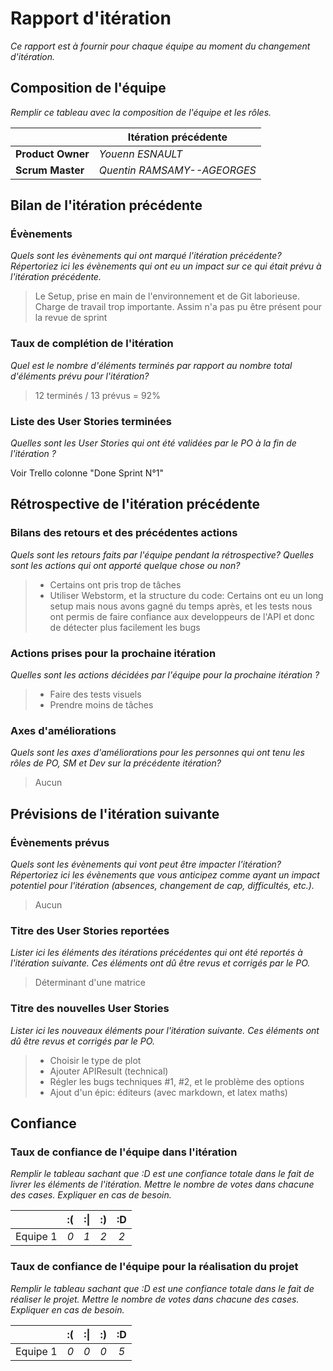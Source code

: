 # Rapport d'itération  

*Ce rapport est à fournir pour chaque équipe au moment du changement d'itération.*

## Composition de l'équipe 

*Remplir ce tableau avec la composition de l'équipe et les rôles.*

|  &nbsp;                 | Itération précédente     |
| -------------           |-------------             |
| **Product Owner**       | *Youenn ESNAULT*         |
| **Scrum Master**        | *Quentin RAMSAMY--AGEORGES*|

## Bilan de l'itération précédente  

### Évènements 

*Quels sont les évènements qui ont marqué l'itération précédente? Répertoriez ici les évènements qui ont eu un impact sur ce qui était prévu à l'itération précédente.*

> Le Setup, prise en main de l'environnement et de Git laborieuse. 
> Charge de travail trop importante.
> Assim n'a pas pu être présent pour la revue de sprint


### Taux de complétion de l'itération  

*Quel est le nombre d'éléments terminés par rapport au nombre total d'éléments prévu pour l'itération?*

> 12 terminés / 13 prévus = 92%

### Liste des User Stories terminées

*Quelles sont les User Stories qui ont été validées par le PO à la fin de l'itération ?*

Voir Trello colonne "Done Sprint N°1"

## Rétrospective de l'itération précédente
  
### Bilans des retours et des précédentes actions 

*Quels sont les retours faits par l'équipe pendant la rétrospective? Quelles sont les actions qui ont apporté quelque chose ou non?*

> * Certains ont pris trop de tâches
> * Utiliser Webstorm, et la structure du code: Certains ont eu un long setup mais nous avons gagné du temps après, et les tests nous ont permis de faire confiance aux developpeurs de l'API et donc de détecter plus facilement les bugs

### Actions prises pour la prochaine itération

*Quelles sont les actions décidées par l'équipe pour la prochaine itération ?*

> * Faire des tests visuels
> * Prendre moins de tâches

### Axes d'améliorations 

*Quels sont les axes d'améliorations pour les personnes qui ont tenu les rôles de PO, SM et Dev sur la précédente itération?*

> Aucun

## Prévisions de l'itération suivante

### Évènements prévus  

*Quels sont les évènements qui vont peut être impacter l'itération? Répertoriez ici les évènements que vous anticipez comme ayant un impact potentiel pour l'itération (absences, changement de cap, difficultés, etc.).*

> Aucun

### Titre des User Stories reportées

*Lister ici les éléments des itérations précédentes qui ont été reportés à l'itération suivante. Ces éléments ont dû être revus et corrigés par le PO.*

> Déterminant d'une matrice

### Titre des nouvelles User Stories  

*Lister ici les nouveaux éléments pour l'itération suivante. Ces éléments ont dû être revus et corrigés par le PO.*

> * Choisir le type de plot
> * Ajouter APIResult (technical)
> * Régler les bugs techniques #1, #2, et le problème des options
> * Ajout d'un épic: éditeurs (avec markdown, et latex maths)

## Confiance 

### Taux de confiance de l'équipe dans l'itération

*Remplir le tableau sachant que :D est une confiance totale dans le fait de livrer les éléments de l'itération. Mettre le nombre de votes dans chacune des cases. Expliquer en cas de besoin.*

|          	| :( 	| :&#124; 	| :) 	| :D 	|
|:--------:	|:----:	|:----:	    |:----:	|:----:	|
| Equipe 1 	|  *0* 	|  *1* 	    |  *2* 	|  *2* 	|

### Taux de confiance de l'équipe pour la réalisation du projet

*Remplir le tableau sachant que :D est une confiance totale dans le fait de réaliser le projet. Mettre le nombre de votes dans chacune des cases. Expliquer en cas de besoin.*

|          	| :( 	| :&#124; 	| :) 	| :D 	|
|:--------:	|:----:	|:----:	    |:----:	|:----:	|
| Equipe 1 	|  *0* 	|  *0* 	    |  *0* 	|  *5* 	|

 
 
